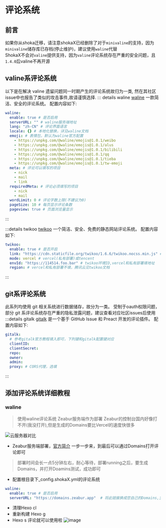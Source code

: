 # 评论系统
## 前言

如果你从shoka迁移，请注意shokaX已经删除了对于`minivaline`的支持，因为`minivaline`储存库已存档(停止维护)，建议使用`waline`代替 \
ShokaX不会对`valine`提供支持，因为`valine`评论系统存在严重的安全问题，且`1.4.0`后valine不再开源

## valine系评论系统
以下是在解决 valine 遗留问题同一时期产生的评论系统故归为一类, 然在其社区issue中也报告了类似的攻击事件,故请谨慎选择.
::: details waline
[waline](https://waline.js.org/) 一款简洁、安全的评论系统。
配置内容如下:
```yaml
waline:
  enable: true # 是否启用
  serverURL: "" # waline服务端地址
  lang: "zh-CN" # 评论界面语言
  locale: {} # 本地化替换，详见waline文档
  emoji: # 表情包，默认为waline官方配置
    - https://unpkg.com/@waline/emojis@1.0.1/weibo
    - https://unpkg.com/@waline/emojis@1.0.1/alus
    - https://unpkg.com/@waline/emojis@1.0.1/bilibili
    - https://unpkg.com/@waline/emojis@1.0.1/qq
    - https://unpkg.com/@waline/emojis@1.0.1/tieba
    - https://unpkg.com/@waline/emojis@1.0.1/tw-emoji
  meta: # 评论可以填写的项目
    - nick
    - mail
    - link
  requiredMeta: # 评论必须填写的项目
    - nick
    - mail
  wordLimit: 0 # 评论字数上限(不建议为0)
  pageSize: 10 # 每页显示评论条数
  pageview: true # 页面浏览量显示
```
:::

:::details twikoo
[twikoo](https://twikoo.js.org) 一个简洁、安全、免费的静态网站评论系统。
配置内容如下:
```yaml
twikoo:
  enable: true # 是否开启
  link: "https://cdn.staticfile.org/twikoo/1.6.6/twikoo.nocss.min.js" # twikoo 前端js地址，替换CDN或升级可改
  mode: vercel # vercel(私有部署)或tencent
  envId: "https://114514.foo.bar" # twikoo环境ID,vercel和私有部署填地址
  region: # vercel和私有部署不填，腾讯云见twikoo文档
```
:::

## git系评论系统
此系列均使用 git 相关系统进行数据储存，故分为一类。
受制于oauth权限问题，部分 git 系评论系统存在严重的隐私泄露问题，建议查看对应社区issues后使用
:::details gitalk
[gitalk](https://github.com/gitalk/gitalk/blob/master/readme-cn.md) 是一个基于 GitHub Issue 和 Preact 开发的评论插件。
配置内容如下:
```yaml
gitalk:
  # 参考gitalk官方教程填入即可，下列键和gitalk配置键对应
  clientID:
  clientSecret:
  repo:
  owner:
  admin:
  proxy: # CORS代理，选填
```
:::

## 添加评论系统详细教程
### waline
> 使用waline评论系统 Zeabur服务端作为部署
> Zeabur的控制台国内好像打不开(我没打开),但是生成的Domains要比Vercel的速度快很多

![云服务器对比](https://github.com/foryouos/shokaX-docs/assets/58133210/882899f3-5050-4b61-ace9-5ea6933a9217 "来源Twikoo文档对各服务器的对比")
* Zeabur服务端部署，[官方简介](https://waline.js.org/guide/deploy/zeabur.html) 一步一步来，到最后可以通过Domains打开评论即可
> 部署时间会长一点5分钟左右，耐心等待，部署running之后，要生成Domains，并打开Doamins测试，成功即可

* 配置根目录下_config.shokaX.yml的评论系统
```yaml
waline:
  enable: true # 是否启用 
  serverURL: "https://domains.zeabur.app"  # 将此链接换成您自己的Domains,主页链接后面不能加 /  会出错
```
* 清理Hexo cl 
* 重新构建 Hexo g
* Hexo s 评论就可以使用啦
![image](https://github.com/foryouos/shokaX-docs/assets/58133210/7c2ab393-96f1-4cce-95cc-0017e9981026)
